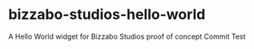 # bizzabo-studios-hello-world
A Hello World widget for Bizzabo Studios proof of concept
Commit Test
